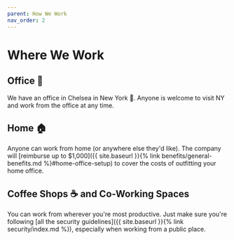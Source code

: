 ```yaml
---
parent: How We Work
nav_order: 2
---
```

# Where We Work

## Office :office:
We have an office in Chelsea in New York :statue_of_liberty:.  Anyone is welcome to visit NY and work from the office at any time.

## Home :house:
Anyone can work from home (or anywhere else they'd like).  The company will [reimburse up to $1,000]({{ site.baseurl }}{% link benefits/general-benefits.md %}#home-office-setup) to cover the costs of outfitting your home office.

## Coffee Shops :coffee: and Co-Working Spaces
You can work from wherever you're most productive.  Just make sure you're following [all the security guidelines]({{ site.baseurl }}{% link security/index.md %}), especially when working from a public place.
